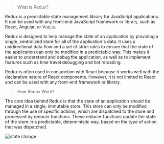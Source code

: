 >What is Redux?

Redux is a predictable state management library for JavaScript applications. It can be used with any front-end JavaScript framework or library, such as React, Angular, or Vue.js.

Redux is designed to help manage the state of an application by providing a single, centralized store for all of the application's data. It uses a unidirectional data flow and a set of strict rules to ensure that the state of the application can only be modified in a predictable way. This makes it easier to understand and debug the application, as well as to implement features such as time travel debugging and hot reloading.

Redux is often used in conjunction with React because it works well with the declarative nature of React components. However, it is not limited to React and can be used with any front-end framework or library.

>How Redux Work?

The core idea behind Redux is that the state of an application should be managed in a single, immutable store. This store can only be modified through the use of specific actions, which are dispatched to the store and processed by reducer functions. These reducer functions update the state of the store in a predictable, deterministic way, based on the type of action that was dispatched.

![state change](https://freeimage.host/i/HIMHU7I)

